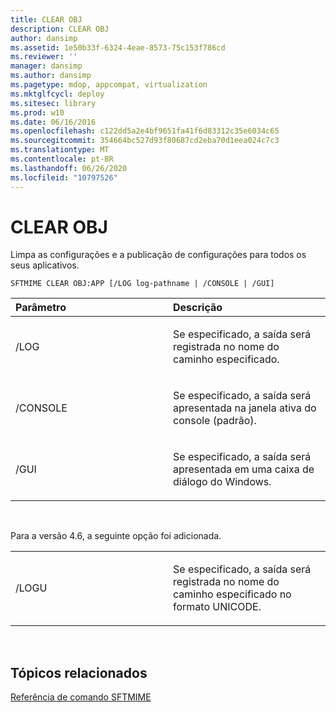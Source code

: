```yaml
---
title: CLEAR OBJ
description: CLEAR OBJ
author: dansimp
ms.assetid: 1e50b33f-6324-4eae-8573-75c153f786cd
ms.reviewer: ''
manager: dansimp
ms.author: dansimp
ms.pagetype: mdop, appcompat, virtualization
ms.mktglfcycl: deploy
ms.sitesec: library
ms.prod: w10
ms.date: 06/16/2016
ms.openlocfilehash: c122dd5a2e4bf9651fa41f6d83312c35e6034c65
ms.sourcegitcommit: 354664bc527d93f80687cd2eba70d1eea024c7c3
ms.translationtype: MT
ms.contentlocale: pt-BR
ms.lasthandoff: 06/26/2020
ms.locfileid: "10797526"
---
```

# CLEAR OBJ


Limpa as configurações e a publicação de configurações para todos os seus aplicativos.

`SFTMIME CLEAR OBJ:APP [/LOG log-pathname | /CONSOLE | /GUI]`

<table>
<colgroup>
<col width="50%" />
<col width="50%" />
</colgroup>
<thead>
<tr class="header">
<th align="left">Parâmetro</th>
<th align="left">Descrição</th>
</tr>
</thead>
<tbody>
<tr class="odd">
<td align="left"><p>/LOG</p></td>
<td align="left"><p>Se especificado, a saída será registrada no nome do caminho especificado.</p></td>
</tr>
<tr class="even">
<td align="left"><p>/CONSOLE</p></td>
<td align="left"><p>Se especificado, a saída será apresentada na janela ativa do console (padrão).</p></td>
</tr>
<tr class="odd">
<td align="left"><p>/GUI</p></td>
<td align="left"><p>Se especificado, a saída será apresentada em uma caixa de diálogo do Windows.</p></td>
</tr>
</tbody>
</table>

 

Para a versão 4.6, a seguinte opção foi adicionada.

<table>
<colgroup>
<col width="50%" />
<col width="50%" />
</colgroup>
<tbody>
<tr class="odd">
<td align="left"><p>/LOGU</p></td>
<td align="left"><p>Se especificado, a saída será registrada no nome do caminho especificado no formato UNICODE.</p></td>
</tr>
</tbody>
</table>

 

## Tópicos relacionados


[Referência de comando SFTMIME](sftmime--command-reference.md)

 

 





